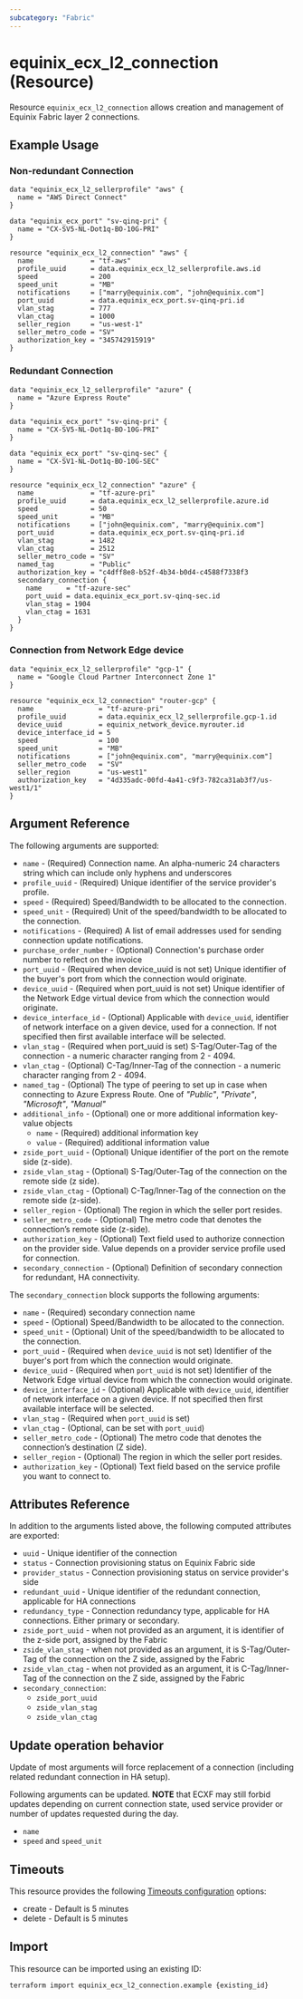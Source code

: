 ```yaml
---
subcategory: "Fabric"
---
```


# equinix_ecx_l2_connection (Resource)

Resource `equinix_ecx_l2_connection` allows creation and management of Equinix Fabric
layer 2 connections.

## Example Usage

### Non-redundant Connection

```hcl
data "equinix_ecx_l2_sellerprofile" "aws" {
  name = "AWS Direct Connect"
}

data "equinix_ecx_port" "sv-qinq-pri" {
  name = "CX-SV5-NL-Dot1q-BO-10G-PRI"
}

resource "equinix_ecx_l2_connection" "aws" {
  name              = "tf-aws"
  profile_uuid      = data.equinix_ecx_l2_sellerprofile.aws.id
  speed             = 200
  speed_unit        = "MB"
  notifications     = ["marry@equinix.com", "john@equinix.com"]
  port_uuid         = data.equinix_ecx_port.sv-qinq-pri.id
  vlan_stag         = 777
  vlan_ctag         = 1000
  seller_region     = "us-west-1"
  seller_metro_code = "SV"
  authorization_key = "345742915919"
}
```

### Redundant Connection

```hcl
data "equinix_ecx_l2_sellerprofile" "azure" {
  name = "Azure Express Route"
}

data "equinix_ecx_port" "sv-qinq-pri" {
  name = "CX-SV5-NL-Dot1q-BO-10G-PRI"
}

data "equinix_ecx_port" "sv-qinq-sec" {
  name = "CX-SV1-NL-Dot1q-BO-10G-SEC"
}

resource "equinix_ecx_l2_connection" "azure" {
  name              = "tf-azure-pri"
  profile_uuid      = data.equinix_ecx_l2_sellerprofile.azure.id
  speed             = 50
  speed_unit        = "MB"
  notifications     = ["john@equinix.com", "marry@equinix.com"]
  port_uuid         = data.equinix_ecx_port.sv-qinq-pri.id
  vlan_stag         = 1482
  vlan_ctag         = 2512
  seller_metro_code = "SV"
  named_tag         = "Public"
  authorization_key = "c4dff8e8-b52f-4b34-b0d4-c4588f7338f3
  secondary_connection {
    name      = "tf-azure-sec"
    port_uuid = data.equinix_ecx_port.sv-qinq-sec.id
    vlan_stag = 1904
    vlan_ctag = 1631
  }
}
```

### Connection from Network Edge device

```hcl
data "equinix_ecx_l2_sellerprofile" "gcp-1" {
  name = "Google Cloud Partner Interconnect Zone 1"
}

resource "equinix_ecx_l2_connection" "router-gcp" {
  name                = "tf-azure-pri"
  profile_uuid        = data.equinix_ecx_l2_sellerprofile.gcp-1.id
  device_uuid         = equinix_network_device.myrouter.id
  device_interface_id = 5
  speed               = 100
  speed_unit          = "MB"
  notifications       = ["john@equinix.com", "marry@equinix.com"]
  seller_metro_code   = "SV"
  seller_region       = "us-west1"
  authorization_key   = "4d335adc-00fd-4a41-c9f3-782ca31ab3f7/us-west1/1"
}
```

## Argument Reference

The following arguments are supported:

- `name` - (Required) Connection name. An alpha-numeric 24 characters
string which can include only hyphens and underscores
- `profile_uuid` - (Required) Unique identifier of the service provider's profile.
- `speed` - (Required) Speed/Bandwidth to be allocated to the connection.
- `speed_unit` - (Required) Unit of the speed/bandwidth to be allocated
to the connection.
- `notifications` - (Required) A list of email addresses used for sending connection
update notifications.
- `purchase_order_number` - (Optional) Connection's purchase order number to reflect
on the invoice
- `port_uuid` - (Required when device_uuid is not set) Unique identifier of
the buyer's port from which the connection would originate.
- `device_uuid` - (Required when port_uuid is not set) Unique identifier of
the Network Edge virtual device from which the connection would originate.
- `device_interface_id` - (Optional) Applicable with `device_uuid`, identifier of
 network interface on a given device, used for a connection. If not specified then
 first available interface will be selected.
- `vlan_stag` - (Required when port_uuid is set) S-Tag/Outer-Tag of the connection
\- a numeric character ranging from 2 - 4094.
- `vlan_ctag` - (Optional) C-Tag/Inner-Tag of the connection - a numeric
character ranging from 2 - 4094.
- `named_tag` - (Optional) The type of peering to set up in case when connecting
to Azure Express Route. One of _"Public"_, _"Private"_, _"Microsoft"_, _"Manual"_
- `additional_info` - (Optional) one or more additional information key-value objects
  - `name` - (Required) additional information key
  - `value` - (Required) additional information value
- `zside_port_uuid` - (Optional) Unique identifier of the port on the remote side
(z-side).
- `zside_vlan_stag` - (Optional) S-Tag/Outer-Tag of the connection on the remote
side (z side).
- `zside_vlan_ctag` - (Optional) C-Tag/Inner-Tag of the connection on the remote
side (z-side).
- `seller_region` - (Optional) The region in which the seller port resides.
- `seller_metro_code` - (Optional) The metro code that denotes the connection’s
remote side (z-side).
- `authorization_key` - (Optional) Text field used to authorize connection on the
provider side. Value depends on a provider service profile used for connection.
- `secondary_connection` - (Optional) Definition of secondary connection for
 redundant, HA connectivity.

The `secondary_connection` block supports the following arguments:

- `name` - (Required) secondary connection name
- `speed` - (Optional) Speed/Bandwidth to be allocated to the connection.
- `speed_unit` - (Optional) Unit of the speed/bandwidth to be allocated
to the connection.
- `port_uuid` - (Required when `device_uuid` is not set) Identifier of
the buyer's port from which the connection would originate.
- `device_uuid` - (Required when `port_uuid` is not set) Identifier of
the Network Edge virtual device from which the connection would originate.
- `device_interface_id` - (Optional) Applicable with `device_uuid`, identifier of
 network interface on a given device. If not specified then first available interface
 will be selected.
- `vlan_stag` - (Required when `port_uuid` is set)
- `vlan_ctag` - (Optional, can be set with `port_uuid`)
- `seller_metro_code` - (Optional) The metro code that denotes the connection’s
destination (Z side).
- `seller_region` - (Optional) The region in which the seller port resides.
- `authorization_key` - (Optional) Text field based on the service profile
you want to connect to.

## Attributes Reference

In addition to the arguments listed above, the following computed attributes
are exported:

- `uuid` - Unique identifier of the connection
- `status` - Connection provisioning status on Equinix Fabric side
- `provider_status` - Connection provisioning status on service provider's side
- `redundant_uuid` - Unique identifier of the redundant connection, applicable for
HA connections
- `redundancy_type` - Connection redundancy type, applicable for HA connections.
Either primary or secondary.
- `zside_port_uuid` - when not provided as an argument, it is identifier of the
z-side port, assigned by the Fabric
- `zside_vlan_stag` - when not provided as an argument, it is S-Tag/Outer-Tag of
 the connection on the Z side, assigned by the Fabric
- `zside_vlan_ctag` - when not provided as an argument, it is C-Tag/Inner-Tag of
 the connection on the Z side, assigned by the Fabric
- `secondary_connection`:
  - `zside_port_uuid`
  - `zside_vlan_stag`
  - `zside_vlan_ctag`

## Update operation behavior

Update of most arguments will force replacement of a connection (including related
redundant connection in HA setup).

Following arguments can be updated. **NOTE** that ECXF may still forbid updates depending
on current connection state, used service provider or number of updates requested
during the day.

- `name`
- `speed` and `speed_unit`

## Timeouts

This resource provides the following [Timeouts configuration](https://www.terraform.io/docs/configuration/resources.html#operation-timeouts)
options:

- create - Default is 5 minutes
- delete - Default is 5 minutes

## Import

This resource can be imported using an existing ID:

```sh
terraform import equinix_ecx_l2_connection.example {existing_id}
```
